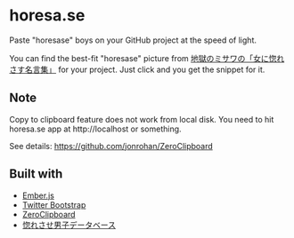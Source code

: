 # horesa.se

Paste "horesase" boys on your GitHub project at the speed of light.

You can find the best-fit "horesase" picture from [地獄のミサワの「女に惚れさす名言集」](http://jigokuno.com/) for your project. Just click and you get the snippet for it.

## Note

Copy to clipboard feature does not work from local disk.
You need to hit horesa.se app at http://localhost or something.

See details:
https://github.com/jonrohan/ZeroClipboard

## Built with

* [Ember.js](http://emberjs.com/)
* [Twitter Bootstrap](http://twitter.github.com/bootstrap/javascript.html#tooltips)
* [ZeroClipboard](http://jonrohan.github.com/ZeroClipboard/)
* [惚れさせ男子データベース](https://github.com/june29/horesase-boys)
